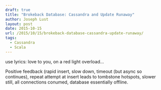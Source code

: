 ```yaml
---
draft: true
title: "Brokeback Database: Cassandra and Update Runaway"
author: Joseph Lust
layout: post
date: 2015-10-15
url: /2015/10/15/brokeback-database-cassandra-update-runaway/
tags:
  - Cassandra
  - Scala
---
```


use lyrics: love to you, on a red light overload...

Positive feedback (rapid insert, slow down, timeout (but async so continues), repeat attempt at insert leads to tombstone hotspots, slower still, all connections conumed, database essentially offline.

